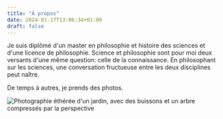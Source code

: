 ```yaml
---
title: "À propos"
date: 2024-01-17T13:06:34+01:00
draft: false
---
```

Je suis diplômé d'un master en philosophie et histoire des sciences et d'une licence de philosophie. Science et philosophie sont pour moi deux versants d'une même question: celle de la connaissance. En philosophant sur les sciences, une conversation fructueuse entre les deux disciplines peut naître.

De temps à autres, je prends des photos.

![Photographie éthérée d'un jardin, avec des buissons et un arbre compressés par la perspective](/img/apropos.jpg "Photographie personelle, CC-BY-NC-ND")
